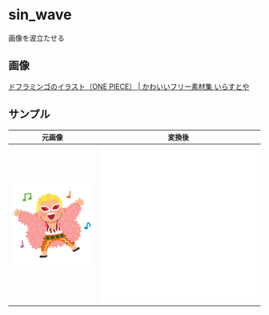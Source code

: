 # sin_wave
画像を波立たせる

## 画像
[ドフラミンゴのイラスト（ONE PIECE） | かわいいフリー素材集 いらすとや](https://www.irasutoya.com/2021/01/doflamingo.html)

## サンプル

元画像 | 変換後
----- | -----
![元画像](https://raw.githubusercontent.com/HonmaMasaru/sin_wave/main/onepiece17_doflamingo.png) | ![変換後](https://raw.githubusercontent.com/HonmaMasaru/sin_wave/main/doflamingo.svg)
